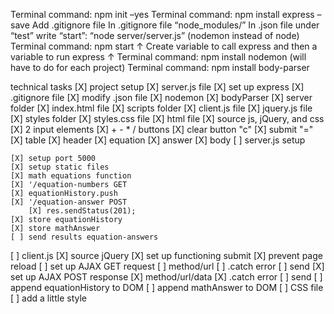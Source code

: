 <!-- server setup -->

Terminal command: npm init –yes
Terminal command: npm install express –save
Add .gitignore file
In .gitignore file “node_modules/”
In .json file under “test” write “start”: “node server/server.js” (nodemon instead of node)
Terminal command: npm start					    ↑
Create variable to call express and then a variable to run express	    ↑
Terminal command: npm install nodemon (will have to do for each project)
Terminal command: npm install body-parser

<!-- Calculator check list -->

technical tasks
[X] project setup
    [X] server.js file
    [X] set up express
    [X] .gitignore file
    [X] modify .json file
        [X] nodemon
    [X] bodyParser
    [X] server folder
        [X] index.html file
        [X] scripts folder
            [X] client.js file
            [X] jquery.js file
        [X] styles folder
            [X] styles.css file
[X] html file
    [X] source js, jQuery, and css
        [X] 2 input elements
        [X] + - * / buttons
        [X] clear button "c"
        [X] submit "="
    [X] table
        [X] header
            [X] equation
            [X] answer
        [X] body
[ ] server.js setup
<!-- LOGIC MUST BE IN SERVER -->
    [X] setup port 5000
    [X] setup static files
    [X] math equations function
    [X] '/equation-numbers GET
    [X] equationHistory.push
    [X] '/equation-answer POST
        [X] res.sendStatus(201);
    [X] store equationHistory
    [X] store mathAnswer
    [ ] send results equation-answers
[ ] client.js
    [X] source jQuery
    [X] set up functioning submit
        [X] prevent page reload
    [ ] set up AJAX GET request
        [ ] method/url
        [ ] .catch error
        [ ] send 
    [X] set up AJAX POST response
        [X] method/url/data
        [X] .catch error
        [ ] send
    [ ] append equationHistory to DOM
    [ ] append mathAnswer to DOM
[ ] CSS file
    [ ] add a little style